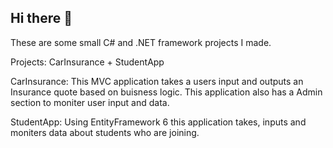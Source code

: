 ## Hi there 👋
These are some small C# and .NET framework projects I made.

Projects:
CarInsurance
    +
StudentApp

CarInsurance: This MVC application takes a users input and outputs an Insurance quote based on buisness logic. 
This application also has a Admin section to moniter user input and data.

StudentApp: Using EntityFramework 6 this application takes, inputs and moniters data about students who are joining.
<!--

**Here are some ideas to get you started:**

🙋‍♀️ A short introduction - what is your organization all about?
🌈 Contribution guidelines - how can the community get involved?
👩‍💻 Useful resources - where can the community find your docs? Is there anything else the community should know?
🍿 Fun facts - what does your team eat for breakfast?
🧙 Remember, you can do mighty things with the power of [Markdown](https://docs.github.com/github/writing-on-github/getting-started-with-writing-and-formatting-on-github/basic-writing-and-formatting-syntax)
-->
